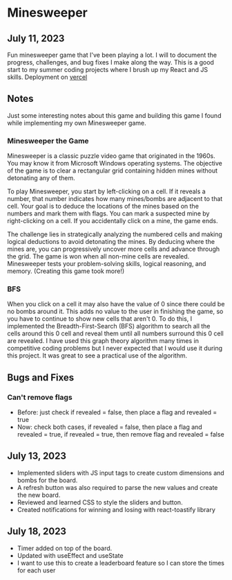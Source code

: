 # Minesweeper

## July 11, 2023

Fun minesweeper game that I've been playing a lot. I will to document the progress, challenges, and bug fixes I make along the way. This is a good start to my summer coding projects where I brush up my React and JS skills. Deployment on [vercel](https://minesweeper-six-sigma.vercel.app)

## Notes

Just some interesting notes about this game and building this game I found while implementing my own Minesweeper game.

### Minesweeper the Game

Minesweeper is a classic puzzle video game that originated in the 1960s. You may know it from Microsoft Windows operating systems. The objective of the game is to clear a rectangular grid containing hidden mines without detonating any of them.

To play Minesweeper, you start by left-clicking on a cell. If it reveals a number, that number indicates how many mines/bombs are adjacent to that cell. Your goal is to deduce the locations of the mines based on the numbers and mark them with flags. You can mark a suspected mine by right-clicking on a cell. If you accidentally click on a mine, the game ends.

The challenge lies in strategically analyzing the numbered cells and making logical deductions to avoid detonating the mines. By deducing where the mines are, you can progressively uncover more cells and advance through the grid. The game is won when all non-mine cells are revealed. Minesweeper tests your problem-solving skills, logical reasoning, and memory. (Creating this game took more!)

### BFS

When you click on a cell it may also have the value of 0 since there could be no bombs around it. This adds no value to the user in finishing the game, so you have to continue to show new cells that aren't 0. To do this, I implemented the Breadth-First-Search (BFS) algorithm to search all the cells around this 0 cell and reveal them until all numbers surround this 0 cell are revealed. I have used this graph theory algorithm many times in competitive coding problems but I never expected that I would use it during this project. It was great to see a practical use of the algorithm.

## Bugs and Fixes

### Can't remove flags

- Before: just check if revealed = false, then place a flag and revealed = true
- Now: check both cases, if revealed = false, then place a flag and revealed = true, if revealed = true, then remove flag and revealed = false

## July 13, 2023

- Implemented sliders with JS input tags to create custom dimensions and bombs for the board.
- A refresh button was also required to parse the new values and create the new board.
- Reviewed and learned CSS to style the sliders and button.
- Created notifications for winning and losing with react-toastify library

## July 18, 2023

- Timer added on top of the board.
- Updated with useEffect and useState
- I want to use this to create a leaderboard feature so I can store the times for each user
